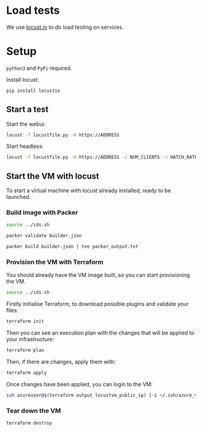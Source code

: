 # Load tests

We use [locust.io](https://www.locust.io/) to do load testing on services.

# Setup

`python3` and `PyPi` required.

Install locust:

```bash
pip install locustio
```

## Start a test

Start the webui:

``` bash
locust -f locustfile.py -H https://ADDRESS
```

Start headless:

``` bash
locust -f locustfile.py -H https://ADDRESS -c NUM_CLIENTS -r HATCH_RATE --no-web
```

## Start the VM with locust

To start a virtual machine with locust already installed, ready to be launched.

### Build image with Packer

```bash
source ../ids.sh
```

```bash
packer validate builder.json
```

```bash
packer build builder.json | tee packer_output.txt
```

### Provision the VM with Terraform

You should already have the VM image built, so you can start provisioning the VM.

```bash
source ../ids.sh
```

Firstly initialise Terraform, to download possible plugins and validate your files:

```bash
terraform init
```

Then you can see an execution plan with the changes that will be applied to your infrastructure:

```bash
terraform plan
```

Then, if there are changes, apply them with:

```bash
terraform apply
```

Once changes have been applied, you can login to the VM:

```bash
ssh azureuser@$(terraform output locustvm_public_ip) [-i ~/.ssh/azure_vm]
```

### Tear down the VM

```bash
terraform destroy
```
